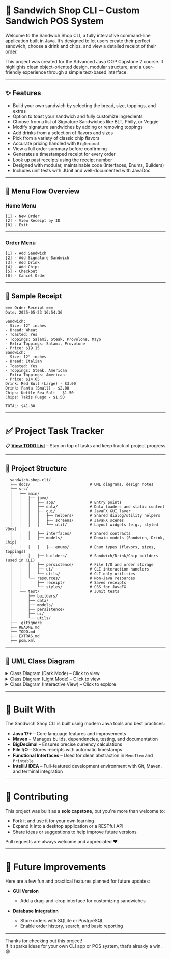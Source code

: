 # 🥪 Sandwich Shop CLI – Custom Sandwich POS System

Welcome to the Sandwich Shop CLI, a fully interactive command-line application built in Java. It’s designed to let users
create their perfect sandwich, choose a drink and chips, and view a detailed receipt of their order.

This project was created for the Advanced Java OOP Capstone 2 course. It highlights clean object-oriented design,
modular structure, and a user-friendly experience through a simple text-based interface.

---

## ✨ Features

- Build your own sandwich by selecting the bread, size, toppings, and extras
- Option to toast your sandwich and fully customize ingredients
- Choose from a list of Signature Sandwiches like BLT, Philly, or Veggie
- Modify signature sandwiches by adding or removing toppings
- Add drinks from a selection of flavors and sizes
- Pick from a variety of classic chip flavors
- Accurate pricing handled with `BigDecimal`
- View a full order summary before confirming
- Generates a timestamped receipt for every order
- Look up past receipts using the receipt number
- Designed with modular, maintainable code (Interfaces, Enums, Builders)
- Includes unit tests with JUnit and well-documented with JavaDoc

---

## 🧭 Menu Flow Overview

### Home Menu

``` textmate
[1] - New Order
[2] - View Receipt by ID
[0] - Exit
```

---

### Order Menu

```textmate
[1] - Add Sandwich
[2] - Add Signature Sandwich
[3] - Add Drink
[4] - Add Chips
[5] - Checkout
[0] - Cancel Order
```

---

## 📄 Sample Receipt

```textmate
=== Order Receipt ===
Date: 2025-05-23 16:54:36

Sandwich:
- Size: 12" inches
- Bread: Wheat
- Toasted: Yes
- Toppings: Salami, Steak, Provolone, Mayo
- Extra Toppings: Salami, Provolone
- Price: $19.15
Sandwich:
- Size: 12" inches
- Bread: Italian
- Toasted: Yes
- Toppings: Steak, American
- Extra Toppings: American
- Price: $14.65
Drink: Red Bull (Large) - $3.00
Drink: Fanta (Small) - $2.00
Chips: Kettle Sea Salt - $1.50
Chips: Takis Fuego - $1.50

TOTAL: $41.80
```

---

# ✅ Project Task Tracker

📋 **[View TODO List](TODO.md)** – Stay on top of tasks and keep track of project progress

---

## 📁 Project Structure

```text
  sandwich-shop-cli/
  ├── docs/                          # UML diagrams, design notes
  ├── src/
  │   ├── main/
  │   │   ├── java/
  │   │   │   ├── app/               # Entry points
  │   │   │   ├── data/              # Data loaders and static content
  │   │   │   ├── gui/               # JavaFX GUI layer
  │   │   │   │   ├── helpers/       # Shared dialog/utility helpers
  │   │   │   │   ├── screens/       # JavaFX scenes
  │   │   │   │   └── util/          # Layout widgets (e.g., styled VBox)
  │   │   │   ├── interfaces/        # Shared contracts
  │   │   │   ├── models/            # Domain models (Sandwich, Drink, Chip)
  │   │   │   │   ├── enums/         # Enum types (flavors, sizes, toppings)
  │   │   │   ├── builders/          # Sandwich/Drink/Chip builders (used in CLI)
  │   │   │   ├── persistence/       # File I/O and order storage
  │   │   │   ├── ui/                # CLI interaction handlers
  │   │   │   └── utils/             # CLI-only utilities
  │   │   └── resources/             # Non-Java resources
  │   │       ├── receipt/           # Saved receipts
  │   │       └── styles/            # CSS for JavaFX
  │   └── test/                      # JUnit tests
  │       ├── builders/
  │       ├── data/
  │       ├── models/
  │       ├── persistence/
  │       ├── ui/
  │       └── utils/
  ├── .gitignore
  ├── README.md
  ├── TODO.md
  ├── EXTRAS.md
  ├── pom.xml
```

---

## 🧩 UML Class Diagram

<details>
  <summary>Class Diagram (Dark Mode) – Click to view</summary>

![UML Class Diagram – Dark Mode](docs/sandwich-shop-diagram-dark.svg)
</details>

<details>
  <summary>Class Diagram (Light Mode) – Click to view</summary>

![UML Class Diagram – Light Mode](docs/sandwich-shop-diagram-light.svg)
</details>

<details>
  <summary>Class Diagram (Interactive View) – Click to explore</summary>

```mermaid
classDiagram
    direction TB
    class MenuItem {
        +getPrice() BigDecimal
    }
    class Printable {
        +printSummary(PrintStream)
    }
    class SandwichSize {
        FOUR_INCH
        EIGHT_INCH
        TWELVE_INCH
    }
    class BreadType {
        WHITE
        WHEAT
        RYE
        WRAP
        ITALIAN
    }
    class ToppingType {
        MEAT
        CHEESE
        REGULAR
        SAUCE
    }
    class Topping {
        BACON
        HAM
        LETTUCE
        TOMATOES
        AMERICAN
        ...
    }
    class DrinkSize {
        SMALL
        MEDIUM
        LARGE
    }
    class DrinkFlavor {
        COCA_COLA
        SPRITE
        FANTA
        PEPSI
        RED_BULL
        GATORADE
    }
    class ChipFlavor {
        LAYS_CLASSIC
        DORITOS_NACHO_CHEESE
        PRINGLES_ORIGINAL
        ...
    }
    class Sandwich {
        -SandwichSize sandwichSize
        -BreadType breadType
        -List~Topping~ toppings
        -List~Topping~ extraToppings
        -Boolean isToasted
        +getPrice(): BigDecimal
        +printSummary(PrintStream)
    }
    class SignatureSandwich {
        -String name
        +printSummary(PrintStream)
    }
    class Drink {
        -DrinkSize drinkSize
        -DrinkFlavor drinkFlavor
        +getPrice(): BigDecimal
        +printSummary(PrintStream)
    }
    class Chip {
        -ChipFlavor chipFlavor
        +getPrice(): BigDecimal
        +printSummary(PrintStream)
    }
    class Order {
        -List~MenuItem~ items
        +addItem(MenuItem)
        +clear()
        +isEmpty(): boolean
        +getPrice(): BigDecimal
        +printSummary(PrintStream)
    }
    class SandwichBuilder {
        +build(): Sandwich
    }
    class SignatureSandwichBuilder {
        +build(): Sandwich
    }
    class DrinkBuilder {
        +build(): Drink
    }
    class ChipBuilder {
        +build(): Chip
    }
    class ReceiptManager {
        +saveOrderReceipt(List~MenuItem~, double)
    }
    class SummaryCapture {
        +toString(): String
    }
    class ConsolePrinter {
        +printHeader(String)
        +printLine(String)
        +printOption(int, String)
    }
    class ToppingEditor {
        +addToppings(List~Topping~, List~Topping~)
        +removeToppings(List~Topping~)
    }
    class UserInputUtils {
        +intPrompt(String): int
        +promptOption(String, T[]): T
        +capitalizeWords(String): String
        +formatEnum(Enum): String
        +formatEnumList(List~Enum~): String
    }
    class UserInterface {
        -Order currentOrder
        +init()
    }
    class Main {
    }
    class SignatureSandwiches {
        +getAll(): List~SignatureSandwich~
    }
    <<interface>> MenuItem
    <<interface>> Printable
    <<enum>> SandwichSize
    <<enum>> BreadType
    <<enum>> ToppingType
    <<enum>> Topping
    <<enum>> DrinkSize
    <<enum>> DrinkFlavor
    <<enum>> ChipFlavor
    SignatureSandwich --|> Sandwich
    Sandwich ..|> MenuItem
    Sandwich ..|> Printable
    SignatureSandwich ..|> Printable
    Drink ..|> MenuItem
    Drink ..|> Printable
    Chip ..|> MenuItem
    Chip ..|> Printable
    Order ..|> MenuItem
    Order ..|> Printable
    Order --> "1..*" MenuItem
    Sandwich --> SandwichSize
    Sandwich --> BreadType
    Sandwich --> Topping
    Topping --> ToppingType
    Drink --> DrinkFlavor
    Drink --> DrinkSize
    Chip --> ChipFlavor
    UserInterface --> Order
    UserInterface --> SandwichBuilder
    UserInterface --> SignatureSandwichBuilder
    UserInterface --> DrinkBuilder
    UserInterface --> ChipBuilder
    UserInterface --> ReceiptManager
    ReceiptManager --> SummaryCapture
    SignatureSandwichBuilder --> SignatureSandwiches
    SignatureSandwichBuilder --> ToppingEditor
    SandwichBuilder --> ToppingEditor
    ToppingEditor --> Topping
    ToppingEditor --> UserInputUtils
    Main --> UserInterface: starts
    UserInterface --> ConsolePrinter: uses

```
</details>

---

# 🔧 Built With

The Sandwich Shop CLI is built using modern Java tools and best practices:

- **Java 17+** – Core language features and improvements
- **Maven** – Manages builds, dependencies, testing, and documentation
- **BigDecimal** – Ensures precise currency calculations
- **File I/O** – Stores receipts with automatic timestamps
- **Functional Interfaces** – Used for clean abstraction in `MenuItem` and `Printable`
- **IntelliJ IDEA** – Full-featured development environment with Git, Maven, and terminal integration

---

# 🤝 Contributing

This project was built as a **solo capstone**, but you're more than welcome to:

- Fork it and use it for your own learning
- Expand it into a desktop application or a RESTful API
- Share ideas or suggestions to help improve future versions

Pull requests are always welcome and appreciated ❤️

---

# 📌 Future Improvements

Here are a few fun and practical features planned for future updates:

- **GUI Version**
    - Add a drag-and-drop interface for customizing sandwiches

- **Database Integration**
    - Store orders with SQLite or PostgreSQL
    - Enable order history, search, and basic reporting

---

Thanks for checking out this project!  
If it sparks ideas for your own CLI app or POS system, that’s already a win. 😄